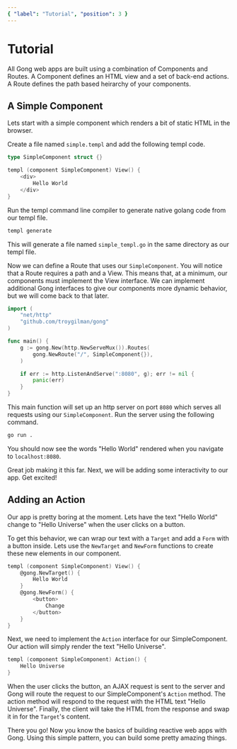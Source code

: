 ```yaml
---
{ "label": "Tutorial", "position": 3 }
---
```


# Tutorial

All Gong web apps are built using a combination of Components and Routes. A Component defines an HTML view and a set of back-end actions. A Route defines the path based heirarchy of your components.

## A Simple Component

Lets start with a simple component which renders a bit of static HTML in the browser.

Create a file named `simple.templ` and add the following templ code.

```go
type SimpleComponent struct {}

templ (component SimpleComponent) View() {
	<div>
		Hello World
	</div>
}
```

Run the templ command line compiler to generate native golang code from our templ file.

```bash
templ generate
```

This will generate a file named `simple_templ.go` in the same directory as our templ file.

Now we can define a Route that uses our `SimpleComponent`. You will notice that a Route requires a path and a View. This means that, at a minimum, our components must implement the View interface. We can implement additional Gong interfaces to give our components more dynamic behavior, but we will come back to that later.

```go
import (
	"net/http"
	"github.com/troygilman/gong"
)

func main() {
	g := gong.New(http.NewServeMux()).Routes(
		gong.NewRoute("/", SimpleComponent{}),
	)

	if err := http.ListenAndServe(":8080", g); err != nil {
		panic(err)
	}
}
```

This main function will set up an http server on port `8080` which serves all requests using our `SimpleComponent`. Run the server using the following command.

```bash
go run .
```

You should now see the words "Hello World" rendered when you navigate to `localhost:8080`.

Great job making it this far. Next, we will be adding some interactivity to our app. Get excited!

## Adding an Action

Our app is pretty boring at the moment. Lets have the text "Hello World" change to "Hello Universe" when the user clicks on a button.

To get this behavior, we can wrap our text with a `Target` and add a `Form` with a button inside. Lets use the `NewTarget` and `NewForm` functions to create these new elements in our component.

```go
templ (component SimpleComponent) View() {
	@gong.NewTarget() {
		Hello World
	}
	@gong.NewForm() {
		<button>
			Change
		</button>
	}
}
```

Next, we need to implement the `Action` interface for our SimpleComponent. Our action will simply render the text "Hello Universe".

```go
templ (component SimpleComponent) Action() {
	Hello Universe
}
```

When the user clicks the button, an AJAX request is sent to the server and Gong will route the request to our SimpleComponent's `Action` method. The action method will respond to the request with the HTML text "Hello Universe". Finally, the client will take the HTML from the response and swap it in for the `Target`'s content.

There you go! Now you know the basics of building reactive web apps with Gong. Using this simple pattern, you can build some pretty amazing things.
